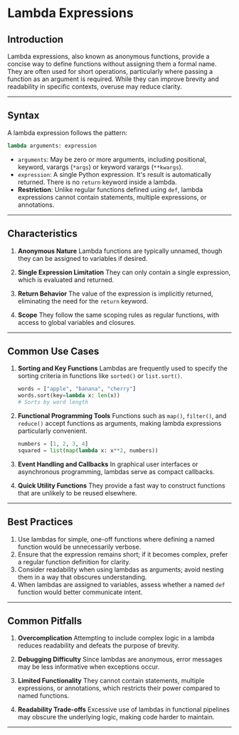 # Lambda Expressions

## Introduction

Lambda expressions, also known as anonymous functions, provide a concise way to define functions without assigning them a formal name. They are often used for short operations, particularly where passing a function as an argument is required. While they can improve brevity and readability in specific contexts, overuse may reduce clarity.

---

## Syntax

A lambda expression follows the pattern:

```python
lambda arguments: expression
```

+ `arguments`: May be zero or more arguments, including positional, keyword, varargs (`*args`) or keyword varargs (`**kwargs`).
+ `expression`: A single Python expression. It's result is automatically returned. There is no `return` keyword inside a lambda.
+ **Restriction**: Unlike regular functions defined using `def`, lambda expressions cannot contain statements, multiple expressions, or annotations.

---

## Characteristics

1. **Anonymous Nature**
   Lambda functions are typically unnamed, though they can be assigned to variables if desired.

2. **Single Expression Limitation**
   They can only contain a single expression, which is evaluated and returned.

3. **Return Behavior**
   The value of the expression is implicitly returned, eliminating the need for the `return` keyword.

4. **Scope**
   They follow the same scoping rules as regular functions, with access to global variables and closures.

---

## Common Use Cases

1. **Sorting and Key Functions**
   Lambdas are frequently used to specify the sorting criteria in functions like `sorted()` or `list.sort()`.

   ```python
   words = ["apple", "banana", "cherry"]
   words.sort(key=lambda x: len(x))
   # Sorts by word length
   ```

2. **Functional Programming Tools**
   Functions such as `map()`, `filter()`, and `reduce()` accept functions as arguments, making lambda expressions particularly convenient.

   ```python
   numbers = [1, 2, 3, 4]
   squared = list(map(lambda x: x**2, numbers))
   ```

3. **Event Handling and Callbacks**
   In graphical user interfaces or asynchronous programming, lambdas serve as compact callbacks.

4. **Quick Utility Functions**
   They provide a fast way to construct functions that are unlikely to be reused elsewhere.

---

## Best Practices

1. Use lambdas for simple, one-off functions where defining a named function would be unnecessarily verbose.
2. Ensure that the expression remains short; if it becomes complex, prefer a regular function definition for clarity.
3. Consider readability when using lambdas as arguments; avoid nesting them in a way that obscures understanding.
4. When lambdas are assigned to variables, assess whether a named `def` function would better communicate intent.

---

## Common Pitfalls

1. **Overcomplication**
   Attempting to include complex logic in a lambda reduces readability and defeats the purpose of brevity.

2. **Debugging Difficulty**
   Since lambdas are anonymous, error messages may be less informative when exceptions occur.

3. **Limited Functionality**
   They cannot contain statements, multiple expressions, or annotations, which restricts their power compared to named functions.

4. **Readability Trade-offs**
   Excessive use of lambdas in functional pipelines may obscure the underlying logic, making code harder to maintain.

---
